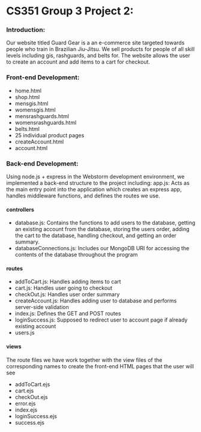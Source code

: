 
# CS351 Group 3 Project 2:

### Introduction:
Our website titled Guard Gear is a an e-commerce site targeted towards people who train in Brazilian Jiu-Jitsu. We sell products for people of all skill levels including gis, rashguards, and belts for. The website allows the user to create an account and add items to a cart for checkout.

### Front-end Development:
- home.html
- shop.html
- mensgis.html
- womensgis.html
- mensrashguards.html
- womensrashguards.html
- belts.html
- 25 individual product pages
- createAccount.html
- account.html
  
### Back-end Development:
Using node.js + express in the Webstorm development environment, we implemented a back-end structure to the project including: 
app.js: Acts as the main entry point into the application which creates an express app, handles middleware functions, and defines the routes we use.

#### controllers
- database.js: Contains the functions to add users to the database, getting an existing account from the database, storing the users order, adding the cart to the database, handling checkout, and getting an order summary.
- databaseConnections.js: Includes our MongoDB URI for accessing the contents of the database throughout the program
  
#### routes
- addToCart.js: Handles adding items to cart
- cart.js: Handles user going to checkout
- checkOut.js: Handles user order summary
- createAccount.js: Handles adding user to database and performs server-side validation
- index.js: Defines the GET and POST routes
- loginSuccess.js: Supposed to redirect user to account page if already existing account
- users.js
  
#### views
The route files we have work together with the view files of the corresponding names to create the front-end HTML pages that the user will see
- addToCart.ejs
- cart.ejs
- checkOut.ejs
- error.ejs
- index.ejs
- loginSuccess.ejs
- success.ejs
